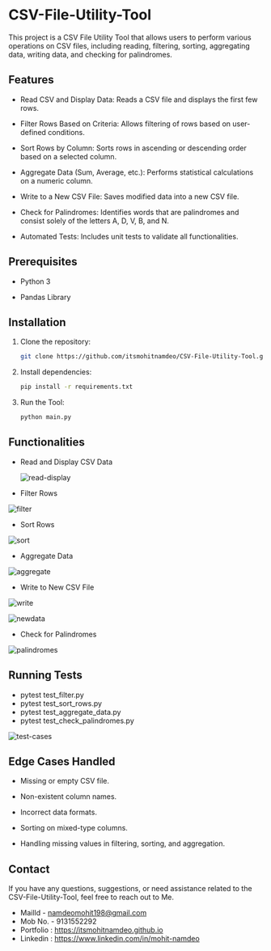 # CSV-File-Utility-Tool

This project is a CSV File Utility Tool that allows users to perform various operations on CSV files, including reading, filtering, sorting, aggregating data, writing data, and checking for palindromes.

## Features

- Read CSV and Display Data: Reads a CSV file and displays the first few rows.

- Filter Rows Based on Criteria: Allows filtering of rows based on user-defined conditions.

- Sort Rows by Column: Sorts rows in ascending or descending order based on a selected column.

- Aggregate Data (Sum, Average, etc.): Performs statistical calculations on a numeric column.

- Write to a New CSV File: Saves modified data into a new CSV file.

- Check for Palindromes: Identifies words that are palindromes and consist solely of the letters A, D, V, B, and N.

- Automated Tests: Includes unit tests to validate all functionalities.

## Prerequisites

- Python 3

- Pandas Library

## Installation

1. Clone the repository:

   ```bash
   git clone https://github.com/itsmohitnamdeo/CSV-File-Utility-Tool.git
   ```

2. Install dependencies:

   ```bash
   pip install -r requirements.txt
   ```

3. Run the Tool:

   ```bash
   python main.py
   ```

## Functionalities

- Read and Display CSV Data

  ![read-display](https://github.com/user-attachments/assets/87d5f5e1-73f8-4b8d-907f-156842e2b573)


- Filter Rows

![filter](https://github.com/user-attachments/assets/b59a6a54-1aa5-4ceb-8d60-b773e83e1d59)


- Sort Rows

![sort](https://github.com/user-attachments/assets/6c683236-bc82-4bfa-8860-6afb033aab19)


- Aggregate Data

![aggregate](https://github.com/user-attachments/assets/34e0ea41-5f53-4ade-9ac1-c6de1b5ffab6)


- Write to New CSV File

![write](https://github.com/user-attachments/assets/53e10b23-3980-4917-8641-ac51571aec6f)


![newdata](https://github.com/user-attachments/assets/a5719afc-f350-43fa-b9d4-d1ea7d0aec3e)


- Check for Palindromes

![palindromes](https://github.com/user-attachments/assets/a09cc467-de96-4069-8bdf-53cf8992a4d4)


## Running Tests

- pytest test_filter.py
- pytest test_sort_rows.py
- pytest test_aggregate_data.py
- pytest test_check_palindromes.py

![test-cases](https://github.com/user-attachments/assets/c6d7207e-e76b-4e0e-938d-84601dc08765)


## Edge Cases Handled

- Missing or empty CSV file.

- Non-existent column names.

- Incorrect data formats.

- Sorting on mixed-type columns.

- Handling missing values in filtering, sorting, and aggregation.

## Contact

If you have any questions, suggestions, or need assistance related to the CSV-File-Utility-Tool, feel free to reach out to Me.

- MailId - namdeomohit198@gmail.com
- Mob No. - 9131552292
- Portfolio : https://itsmohitnamdeo.github.io
- Linkedin : https://www.linkedin.com/in/mohit-namdeo

